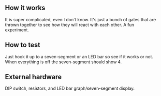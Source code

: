 <!---

This file is used to generate your project datasheet. Please fill in the information below and delete any unused
sections.

You can also include images in this folder and reference them in the markdown. Each image must be less than
512 kb in size, and the combined size of all images must be less than 1 MB.
-->

## How it works

It is super complicated, even I don't know. It's just a bunch of gates that are thrown together to see how they will react with each other. A fun experiment. 

## How to test

Just hook it up to a seven-segment or an LED bar so see if it works or not. When everything is off the seven-segment should show 4.

## External hardware

DIP switch, resistors, and LED bar graph/seven-segment display. 
